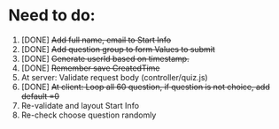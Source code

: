 # Need to do:

1. [DONE] ~~Add full name, email to Start Info~~
2. [DONE] ~~Add question group to form Values to submit~~
3. [DONE] ~~Generate userId based on timestamp.~~
5. [DONE] ~~Remember save CreatedTime~~
6. At server: Validate request body (controller/quiz.js)
7. [DONE] ~~At client: Loop all 60 question, if question is not choice, add default =0~~
8. Re-validate and layout Start Info
9. Re-check choose question randomly